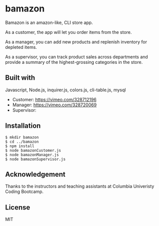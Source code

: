 # bamazon

Bamazon is an amazon-like, CLI store app.

As a customer, the app will let you order items from the store. 

As a manager, you can add new products and replenish inventory for depleted items. 

As a supervisor, you can track product sales across departments and provide 
a summary of the highest-grossing categories in the store.

## Built with 
Javascript, Node.js, inquirer.js, colors.js, cli-table.js, mysql

- Customer: https://vimeo.com/328712196
- Manager: https://vimeo.com/328720069
- Supervisor: 

## Installation

```
$ mkdir bamazon
$ cd ../bamazon
$ npm install
$ node bamazonCustomer.js
$ node bamazonManager.js
$ node bamazonSupervisor.js
```

## Acknowledgement
Thanks to the instructors and teaching assistants at Columbia Univeristy Coding Bootcamp.

## License
MIT


